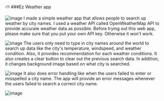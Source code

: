 :partly_sunny: ###Ez Weather app

![image](https://user-images.githubusercontent.com/64029918/145827484-3bdedbc3-37de-4ae3-bd25-2a0b1c507812.png)
I made a simple weather app that allows people to search up weather by city names. I used a weather API called OpenWeatherMap API to provide accurate weather data as possible.
Before trying out this web app, please make sure that you put your own API key. Otherwise it won't work.

![image](https://user-images.githubusercontent.com/64029918/145827811-ab69a563-3528-4526-ad44-81bc21d6f74a.png)
The users only need to type in city names around the world to search up data like the city's
temperature, windspeed, and weather condition. Also, it provides recommendation for each weather conditions.
It also creates a clear button to clear out the previous search data.
In addition, it changes background image based on what city is searched.

![image](https://user-images.githubusercontent.com/64029918/145828580-c7fe4f4d-4813-4bb6-9e7d-915f1b70c30d.png)
It also does error handling like when the users failed to enter or misspelled a city name.
The app will provide an error messages whenever the users failed to search a correct city name.

![image](https://user-images.githubusercontent.com/64029918/145828658-2efc45da-19d9-4bfb-9d94-6a7a7f2998da.png)




